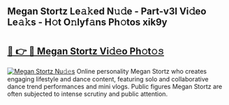 ## Megan Stortz Le𝚊𝚔ed N𝚞𝚍e - Part-v3l Vi𝚍eo Le𝚊𝚔s - H𝚘t O𝚗lyf𝚊ns Ph𝚘tos xik9y

# <h2><a href="http://hf7p30.feru.top/?c=Megan+Stortz">🔗 👉 🔴 Megan Stortz Vi𝚍𝚎o Ph𝚘t𝚘𝚜</a></h2>

[![Megan Stortz Nu𝚍𝚎s](https://i.imgur.com/0TWrTi3.gif)](http://hf7p30.feru.top/?c=Megan+Stortz)
Online personality Megan Stortz who creates engaging lifestyle and dance content, featuring solo and collaborative dance trend performances and mini vlogs. Public figures Megan Stortz are often subjected to intense scrutiny and public attention. 

